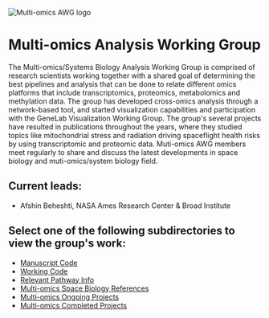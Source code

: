 ![Multi-omics AWG logo](https://user-images.githubusercontent.com/92759843/142992322-698c6c7f-14a1-40b8-ad71-50c13e0a35cc.png)

# Multi-omics Analysis Working Group

The Multi-omics/Systems Biology Analysis Working Group is comprised of research scientists working together with a shared goal of determining the best pipelines and analysis that can be done to relate different omics platforms that include transcriptomics, proteomics, metabolomics and methylation data. The group has developed cross-omics analysis through a network-based tool, and started visualization capabilities and participation with the GeneLab Visualization Working Group. The group's several projects have resulted in publications throughout the years, where they studied topics like mitochondrial stress and radiation driving spaceflight health risks by using transcriptomic and proteomic data. Muti-omics AWG members meet regularly to share and discuss the latest developments in space biology and muti-omics/system biology field.   

## Current leads:
- Afshin Beheshti, NASA Ames Research Center & Broad Institute

## Select one of the following subdirectories to view the group's work:
- [Manuscript Code](Manuscript_Code)
- [Working Code](Working_Code)
- [Relevant Pathway Info](Relevant_Pathway_Info)
- [Multi-omics Space Biology References](Multi-omics_Space_Biology_References)
- [Multi-omics Ongoing Projects](https://docs.google.com/document/d/1Bs1_bPySkoFpe7xV57Jemh4uugD-U3bzWotHoVi2pGI/edit#heading=h.95b7h6a5lge5)
- [Multi-omics Completed Projects](https://docs.google.com/document/d/1OhFzVukmcRzFP6BTzL0fAz-VPDdngTgNI-ThwW-yINQ/edit#heading=h.skv70enopj64)


